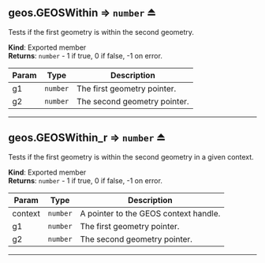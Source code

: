 <a name="exp_module_geos--geos.GEOSWithin"></a>

## geos.GEOSWithin ⇒ <code>number</code> ⏏
Tests if the first geometry is within the second geometry.

**Kind**: Exported member  
**Returns**: <code>number</code> - 1 if true, 0 if false, -1 on error.  

| Param | Type | Description |
| --- | --- | --- |
| g1 | <code>number</code> | The first geometry pointer. |
| g2 | <code>number</code> | The second geometry pointer. |


---
<a name="exp_module_geos--geos.GEOSWithin_r"></a>

## geos.GEOSWithin\_r ⇒ <code>number</code> ⏏
Tests if the first geometry is within the second geometry in a given context.

**Kind**: Exported member  
**Returns**: <code>number</code> - 1 if true, 0 if false, -1 on error.  

| Param | Type | Description |
| --- | --- | --- |
| context | <code>number</code> | A pointer to the GEOS context handle. |
| g1 | <code>number</code> | The first geometry pointer. |
| g2 | <code>number</code> | The second geometry pointer. |


---
